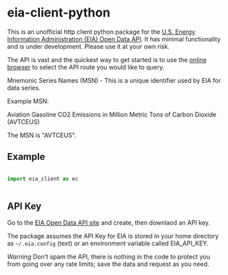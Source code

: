 # eia-client-python

This is an unofficial http client python package for the [U.S. Energy Information Administration (EIA) Open Data API](https://www.eia.gov/opendata/). It has minimal functionality and is under development. Please use it at your own risk.

The API is vast and the quickest way to get started is to use the [online browser](https://www.eia.gov/opendata/browser/) to select the API route you would like to query.

Mnemonic Series Names (MSN) - This is a unique identifier used by EIA for data series.

Example MSN:

Aviation Gasoline CO2 Emissions in Million Metric Tons of Carbon Dioxide (AVTCEUS)

The MSN is "AVTCEUS".

## Example


``` python

import eia_client as ec



```


## API Key

Go to the [EIA Open Data API site](https://www.eia.gov/opendata/) and create, then downlaod an API key.

The package assumes the API Key for EIA is stored in your home directory as `~/.eia.config` (text) or an environment
variable called EIA_API_KEY.

*Warning* Don't spam the API, there is nothing in the code to protect you from going over any rate limits; save the data and request as you need.
